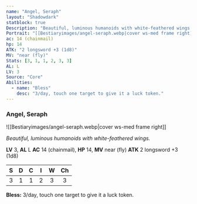 ```yaml
---
name: "Angel, Seraph"
layout: "Shadowdark"
statblock: true
Description: "Beautiful, luminous humanoids with white-feathered wings."
Portrait: "[[Bestiaryimages/angel-seraph.webp|cover ws-med frame right]]"
ac: 14 (chainmail)
hp: 14
ATK: "2 longsword +3 (1d8)"
MV: "near (fly)"
Stats: [3, 1, 1, 2, 3, 3]
AL: L
LV: 3
Source: "Core"
Abilities:
  - name: "Bless"
    desc: "3/day, touch one target to give it a luck token."
---
```


### Angel, Seraph

![[Bestiaryimages/angel-seraph.webp|cover ws-med frame right]]

_Beautiful, luminous humanoids with white-feathered wings._

**LV** 3, **AL** L
**AC** 14 (chainmail), **HP** 14, **MV** near (fly)
**ATK** 2 longsword +3 (1d8)

|  S  |  D  |  C  |  I  |  W  |  Ch  |
|:---:|:---:|:---:|:---:|:---:|:----:|
| 3 | 1 | 1 | 2 | 3 | 3 |

**Bless:** 3/day, touch one target to give it a luck token.


